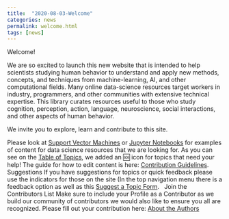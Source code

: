 ```yaml
---
title:  "2020-08-03-Welcome"
categories: news
permalink: welcome.html
tags: [news]
---
```


Welcome! 

We are so excited to launch this new website that is intended to help scientists studying human behavior to understand and apply new methods, concepts, and techniques from machine-learning, AI, and other computational fields. Many online data-science resources target workers in industry, programmers, and other communities with extensive technical expertise. This library curates resources useful to those who study cognition, perception, action, language, neuroscience, social interactions, and other aspects of human behavior.

We invite you to explore, learn and contribute to this site. 

Please look at [Support Vector Machines](https://nrt-library.github.io/nrt-library/support_vector_machines.html) or [Jupyter Notebooks](https://nrt-library.github.io/nrt-library/jupyter.html) for examples of content for data science resources that we are looking for. As you can see on the [Table of Topics](https://nrt-library.github.io/nrt-library/mydoc_topics.html), we added an 🆘 icon for topics that need your help! The guide for how to edit content is here: [Contribution Guidelines](https://nrt-library.github.io/nrt-library/mydoc_guides.html).
 
Suggestions
If you have suggestions for topics or quick feedback please use the indicators for those on the site (In the top navigation menu there is a feedback option as well as this [Suggest a Topic Form](https://nrt-library.github.io/nrt-library/mydoc_suggest.html). 
 
Join the Contributors List
Make sure to include your Profile as a Contributor as we build our community of contributors we would also like to ensure you all are recognized. Please fill out your contribution here: [About the Authors](https://nrt-library.github.io/nrt-library/mydoc_about.html)
